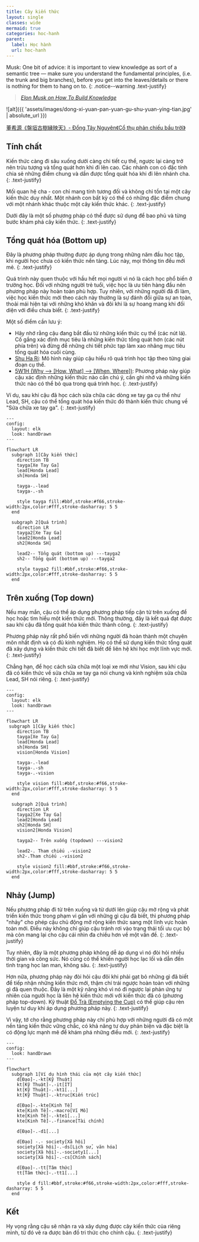 ```yaml
---
title: Cây kiến thức
layout: single
classes: wide
mermaid: true
categories: hoc-hanh
parent:
  label: Học hành
  url: hoc-hanh
---
```


Musk: One bit of advice: it is important to view knowledge as sort of a semantic tree — make sure you understand the fundamental principles, (i.e. the trunk and big branches), before you get into the leaves/details or there is nothing for them to hang on to.
{: .notice--warning .text-justify}

> <cite><a target="_blank" href="https://fs.blog/elon-musk-knowledge/">
Elon Musk on How To Build Knowledge
</a></cite>

![alt]({{ 'assets/images/dong-xi-yuan-pan-yuan-gu-shu-yuan-ying-tian.jpg' | absolute_url }})
> <cite>
<a target="_blank" href="https://dongxiyuan.artron.net/works_detail_brt000790000262">
董希源《盤垣古樹縁映天》- Đổng Tây Nguyên《Cổ thụ phản chiếu bầu trời》
</a>
</cite>

## Tính chất
Kiến thức càng đi sâu xuống dưới càng chi tiết cụ thể, ngược lại càng trở nên trừu tượng và tổng quát hơn khi đi lên cao.
Các nhánh con có đặc tính chia sẻ những điểm chung và dần được tổng quát hóa khi đi lên nhánh cha.
{: .text-justify}

Mối quan hệ cha - con chỉ mang tính tương đối và không chỉ tồn tại một cây kiến thức duy nhất.
Một nhánh con bất kỳ có thể có những đặc điểm chung với một nhánh khác thuộc một cây kiến thức khác.
{: .text-justify}

Dưới đây là một số phương pháp có thể được sử dụng để bao phủ và từng bước khám phá cây kiến thức.
{: .text-justify}

## Tổng quát hóa (Bottom up)
Đây là phương pháp thường được áp dụng trong những năm đầu học tập, khi người học chưa có kiến thức nền tảng.
Lúc này, mọi thông tin đều mới mẻ.
{: .text-justify}

Quá trình này quen thuộc với hầu hết mọi người vì nó là cách học phổ biến ở trường học.
Đối với những người trẻ tuổi, việc học là ưu tiên hàng đầu nên phương pháp này hoàn toàn phù hợp.
Tuy nhiên, với những người đã đi làm, việc học kiến thức mới theo cách này thường là sự đánh đổi giữa sự an toàn, 
thoải mái hiện tại với những khó khăn và đôi khi là sự hoang mang khi đối diện với điều chưa biết.
{: .text-justify}

Một số điểm cần lưu ý:
- Hãy nhớ rằng cậu đang bắt đầu từ những kiến thức cụ thể (các nút lá). Cố gắng xác định mục tiêu là những kiến thức tổng quát hơn (các nút phía trên) và đừng để những chi tiết phức tạp làm xao nhãng mục tiêu tổng quát hóa cuối cùng.
- <a target="_blank" href="/shu-ha-ri">Shu Ha Ri</a>: Mô hình này giúp cậu hiểu rõ quá trình học tập theo từng giai đoạn cụ thể.
- <a target="_blank" href="/5w1h">5W1H (Why --> [How, What] --> [When, Where])</a>: Phương pháp này giúp cậu xác định những kiến thức nào cần chú ý, cần ghi nhớ và những kiến thức nào có thể bỏ qua trong quá trình học.
{: .text-justify}

Ví dụ, sau khi cậu đã học cách sửa chữa các dòng xe tay ga cụ thể như Lead, SH, cậu có thể tổng quát hóa kiến thức đó thành kiến thức chung về "Sửa chữa xe tay ga".
{: .text-justify}

```mermaid
---
config:
  layout: elk
  look: handDrawn
---

flowchart LR
  subgraph 1[Cây kiến thức]
    direction TB
    tayga[Xe Tay Ga]
    lead[Honda Lead]
    sh[Honda SH]

    tayga-.-lead
    tayga-.-sh

    style tayga fill:#bbf,stroke:#f66,stroke-width:2px,color:#fff,stroke-dasharray: 5 5
  end

  subgraph 2[Quá trình]
    direction LR
    tayga2[Xe Tay Ga]
    lead2[Honda Lead]
    sh2[Honda SH]

    lead2-- Tổng quát (bottom up) ---tayga2
    sh2-- Tổng quát (bottom up) ---tayga2

    style tayga2 fill:#bbf,stroke:#f66,stroke-width:2px,color:#fff,stroke-dasharray: 5 5
  end
```

## Trên xuống (Top down)
Nếu may mắn, cậu có thể áp dụng phương pháp tiếp cận từ trên xuống để học hoặc tìm hiểu một kiến thức mới.
Thông thường, đây là kết quả đạt được sau khi cậu đã tổng quát hóa kiến thức thành công.
{: .text-justify}

Phương pháp này rất phổ biến với những người đã hoàn thành một chuyên môn nhất định và có đủ kinh nghiệm.
Họ có thể sử dụng kiến thức tổng quát đã xây dựng và kiến thức chi tiết đã biết để liên hệ khi học một lĩnh vực mới.
{: .text-justify}

Chẳng hạn, để học cách sửa chữa một loại xe mới như Vision, sau khi cậu đã có kiến thức về sửa chữa xe tay ga nói chung và kinh nghiệm sửa chữa Lead, SH nói riêng.
{: .text-justify}

```mermaid
---
config:
  layout: elk
  look: handDrawn
---

flowchart LR
 subgraph 1[Cây kiến thức]
    direction TB
    tayga[Xe Tay Ga]
    lead[Honda Lead]
    sh[Honda SH]
    vision[Honda Vision]

    tayga-.-lead
    tayga-.-sh
    tayga-.-vision

    style vision fill:#bbf,stroke:#f66,stroke-width:2px,color:#fff,stroke-dasharray: 5 5
  end

  subgraph 2[Quá trình]
    direction LR
    tayga2[Xe Tay Ga]
    lead2[Honda Lead]
    sh2[Honda SH]
    vision2[Honda Vision]

    tayga2-- Trên xuống (topdown) ---vision2

    lead2-. Tham chiếu .-vision2
    sh2-.Tham chiếu .-vision2

    style vision2 fill:#bbf,stroke:#f66,stroke-width:2px,color:#fff,stroke-dasharray: 5 5
  end
```

## Nhảy (Jump)
Nếu phương pháp đi từ trên xuống và từ dưới lên giúp cậu mở rộng và phát triển kiến thức trong phạm vi gần với những gì cậu đã biết,
thì phương pháp "nhảy" cho phép cậu chủ động mở rộng kiến thức sang một lĩnh vực hoàn toàn mới.
Điều này không chỉ giúp cậu tránh rơi vào trạng thái tối ưu cục bộ mà còn mang lại cho cậu cái nhìn đa chiều hơn về một vấn đề.
{: .text-justify}

Tuy nhiên, đây là một phương pháp không dễ áp dụng vì nó đòi hỏi nhiều thời gian và công sức.
Nó cũng có thể khiến người học lạc lối và dẫn đến tình trạng học lan man, không sâu.
{: .text-justify}

Hơn nữa, phương pháp này đòi hỏi cậu đôi khi phải gạt bỏ những gì đã biết để tiếp nhận những kiến thức mới, thậm chí trái ngược hoàn toàn với những gì đã quen thuộc.
Đây là một kỹ năng khó vì nó đi ngược lại phản ứng tự nhiên của người học là liên hệ kiến thức mới với kiến thức đã có (phương pháp top-down).
Kỹ thuật <a target="_blank" href="/do-tra">Đổ Trà (Emptying the Cup)</a> có thể giúp cậu rèn luyện tư duy khi áp dụng phương pháp này.
{: .text-justify}

Vì vậy, tớ cho rằng phương pháp này chỉ phù hợp với những người đã có một nền tảng kiến thức vững chắc, có khả năng tư duy phản biện và đặc biệt là có động lực mạnh mẽ để khám phá những điều mới.
{: .text-justify}

```mermaid
---
config:
  look: handDrawn
---

flowchart
  subgraph 1[Ví dụ hình thái của một cây kiến thức]
    d[Đạo]-.-kt[Kỹ Thuật]
    kt[Kỹ Thuật]-.-it[IT]
    kt[Kỹ Thuật]-.-kt1[...]
    kt[Kỹ Thuật]-.-ktruc[Kiến trúc]

    d[Đạo]-.-kte[Kinh Tế]
    kte[Kinh Tế]-.-macro[Vĩ Mô]
    kte[Kinh Tế]-.-kte1[...]
    kte[Kinh Tế]-.-finance[Tài chính]

    d[Đạo]-.-d1[...]

    d[Đạo] -.- society[Xã hội]
    society[Xã hội]-.-ds[Lịch sử, văn hóa]
    society[Xã hội]-.-society1[...]
    society[Xã hội]-.-cs[Chính sách]

    d[Đạo]-.-tt[Tâm thức]
    tt[Tâm thức]-.-tt1[...]

    style d fill:#bbf,stroke:#f66,stroke-width:2px,color:#fff,stroke-dasharray: 5 5
  end
```

## Kết
Hy vọng rằng cậu sẽ nhận ra và xây dựng được cây kiến thức của riêng mình, từ đó vẽ ra được bản đồ tri thức cho chính cậu.
{: .text-justify}